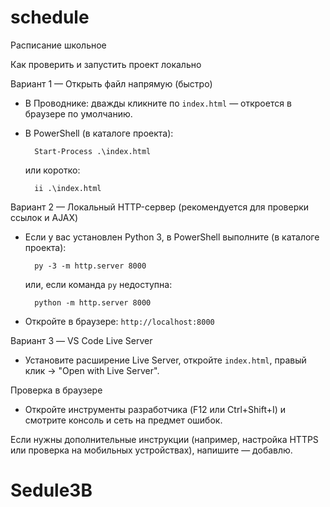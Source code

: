# schedule
Расписание школьное

Как проверить и запустить проект локально

Вариант 1 — Открыть файл напрямую (быстро)

- В Проводнике: дважды кликните по `index.html` — откроется в браузере по умолчанию.
- В PowerShell (в каталоге проекта):

		Start-Process .\index.html

	или коротко:

		ii .\index.html

Вариант 2 — Локальный HTTP-сервер (рекомендуется для проверки ссылок и AJAX)

- Если у вас установлен Python 3, в PowerShell выполните (в каталоге проекта):

		py -3 -m http.server 8000

	или, если команда `py` недоступна:

		python -m http.server 8000

- Откройте в браузере: `http://localhost:8000`

Вариант 3 — VS Code Live Server

- Установите расширение Live Server, откройте `index.html`, правый клик → "Open with Live Server".

Проверка в браузере

- Откройте инструменты разработчика (F12 или Ctrl+Shift+I) и смотрите консоль и сеть на предмет ошибок.

Если нужны дополнительные инструкции (например, настройка HTTPS или проверка на мобильных устройствах), напишите — добавлю.
# Sedule3B
